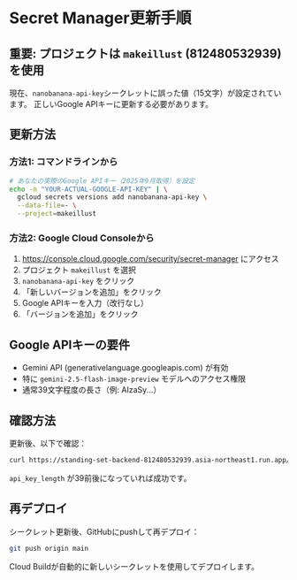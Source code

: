 # Secret Manager更新手順

## 重要: プロジェクトは `makeillust` (812480532939) を使用

現在、`nanobanana-api-key`シークレットに誤った値（15文字）が設定されています。
正しいGoogle APIキーに更新する必要があります。

## 更新方法

### 方法1: コマンドラインから
```bash
# あなたの実際のGoogle APIキー（2025年9月取得）を設定
echo -n "YOUR-ACTUAL-GOOGLE-API-KEY" | \
  gcloud secrets versions add nanobanana-api-key \
  --data-file=- \
  --project=makeillust
```

### 方法2: Google Cloud Consoleから
1. https://console.cloud.google.com/security/secret-manager にアクセス
2. プロジェクト `makeillust` を選択
3. `nanobanana-api-key` をクリック
4. 「新しいバージョンを追加」をクリック
5. Google APIキーを入力（改行なし）
6. 「バージョンを追加」をクリック

## Google APIキーの要件
- Gemini API (generativelanguage.googleapis.com) が有効
- 特に `gemini-2.5-flash-image-preview` モデルへのアクセス権限
- 通常39文字程度の長さ（例: AIzaSy...）

## 確認方法
更新後、以下で確認：
```bash
curl https://standing-set-backend-812480532939.asia-northeast1.run.app/api/health
```

`api_key_length` が39前後になっていれば成功です。

## 再デプロイ
シークレット更新後、GitHubにpushして再デプロイ：
```bash
git push origin main
```

Cloud Buildが自動的に新しいシークレットを使用してデプロイします。